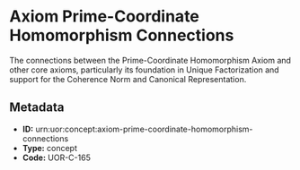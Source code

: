 # Axiom Prime-Coordinate Homomorphism Connections

The connections between the Prime-Coordinate Homomorphism Axiom and other core axioms, particularly its foundation in Unique Factorization and support for the Coherence Norm and Canonical Representation.

## Metadata

- **ID:** urn:uor:concept:axiom-prime-coordinate-homomorphism-connections
- **Type:** concept
- **Code:** UOR-C-165
